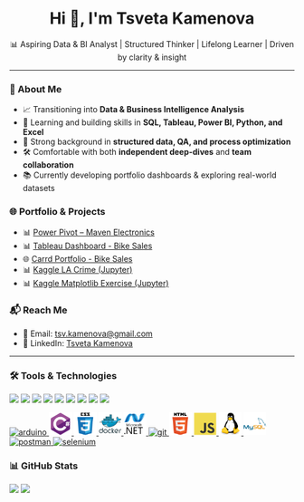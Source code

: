 <h1 align="center">Hi 👋, I'm Tsveta Kamenova</h1>
<p align="center">
📊 Aspiring Data & BI Analyst | Structured Thinker | Lifelong Learner | Driven by clarity & insight
</p>

---

### 🚀 About Me

- 📈 Transitioning into **Data & Business Intelligence Analysis**
- 🧠 Learning and building skills in **SQL, Tableau, Power BI, Python, and Excel**
- 🎯 Strong background in **structured data, QA, and process optimization**
- 🛠️ Comfortable with both **independent deep-dives** and **team collaboration**
- 📚 Currently developing portfolio dashboards & exploring real-world datasets


### 🌐 Portfolio & Projects

- 📊 [Power Pivot – Maven Electronics](https://github.com/Tsveta-Kamenova/15min-Power-Pivot)
- 📊 [Tableau Dashboard - Bike Sales](https://public.tableau.com/views/Portfolio_17545771211020/SalesDashboard)
- 🌐 [Carrd Portfolio - Bike Sales](https://tsvetakamenovabikesales.carrd.co)
- 📊 [Kaggle LA Crime (Jupyter)](https://www.kaggle.com/code/tsvetakamenovay/la-crime-tsveta-kamenova)
- 📊 [Kaggle Matplotlib Exercise (Jupyter)](https://www.kaggle.com/code/tsvetakamenovay/matplotlib-exercise)


### 📬 Reach Me

- 📧 Email: [tsv.kamenova@gmail.com](mailto:tsv.kamenova@gmail.com)
- 💼 LinkedIn: [Tsveta Kamenova](https://www.linkedin.com/in/tsveta-kamenova-b64739120/)

---

### 🛠️ Tools & Technologies

<p align="left">
  <!-- Core BI/Data Tools -->
  <img src="https://img.shields.io/badge/SQL-CC2927?style=for-the-badge&logo=postgresql&logoColor=white"/>
  <img src="https://img.shields.io/badge/Tableau-E97627?style=for-the-badge&logo=tableau&logoColor=white"/>
  <img src="https://img.shields.io/badge/Power%20BI-F2C811?style=for-the-badge&logo=powerbi&logoColor=black"/>
  <img src="https://img.shields.io/badge/Excel-217346?style=for-the-badge&logo=microsoft-excel&logoColor=white"/>
  <img src="https://img.shields.io/badge/Python-3776AB?style=for-the-badge&logo=python&logoColor=white"/>
  <img src="https://img.shields.io/badge/SPSS-009FDA?style=for-the-badge"/>
  <img src="https://img.shields.io/badge/Askia-005EB8?style=for-the-badge"/>
  <img src="https://img.shields.io/badge/Q%20(DisplayR)-004B87?style=for-the-badge"/>
  <img src="https://img.shields.io/badge/AutoCAD-E44726?style=for-the-badge&logo=autodesk&logoColor=white"/>
</p>

  <!-- Your existing stack -->
  <a href="https://www.arduino.cc/" target="_blank" rel="noreferrer">
    <img src="https://cdn.worldvectorlogo.com/logos/arduino-1.svg" alt="arduino" width="40" height="40"/>
  </a>
  <a href="https://www.w3schools.com/cs/" target="_blank" rel="noreferrer">
    <img src="https://raw.githubusercontent.com/devicons/devicon/master/icons/csharp/csharp-original.svg" alt="csharp" width="40" height="40"/>
  </a>
  <a href="https://www.w3schools.com/css/" target="_blank" rel="noreferrer">
    <img src="https://raw.githubusercontent.com/devicons/devicon/master/icons/css3/css3-original-wordmark.svg" alt="css3" width="40" height="40"/>
  </a>
  <a href="https://www.docker.com/" target="_blank" rel="noreferrer">
    <img src="https://raw.githubusercontent.com/devicons/devicon/master/icons/docker/docker-original-wordmark.svg" alt="docker" width="40" height="40"/>
  </a>
  <a href="https://dotnet.microsoft.com/" target="_blank" rel="noreferrer">
    <img src="https://raw.githubusercontent.com/devicons/devicon/master/icons/dot-net/dot-net-original-wordmark.svg" alt="dotnet" width="40" height="40"/>
  </a>
  <a href="https://git-scm.com/" target="_blank" rel="noreferrer">
    <img src="https://www.vectorlogo.zone/logos/git-scm/git-scm-icon.svg" alt="git" width="40" height="40"/>
  </a>
  <a href="https://www.w3.org/html/" target="_blank" rel="noreferrer">
    <img src="https://raw.githubusercontent.com/devicons/devicon/master/icons/html5/html5-original-wordmark.svg" alt="html5" width="40" height="40"/>
  </a>
  <a href="https://developer.mozilla.org/en-US/docs/Web/JavaScript" target="_blank" rel="noreferrer">
    <img src="https://raw.githubusercontent.com/devicons/devicon/master/icons/javascript/javascript-original.svg" alt="javascript" width="40" height="40"/>
  </a>
  <a href="https://www.linux.org/" target="_blank" rel="noreferrer">
    <img src="https://raw.githubusercontent.com/devicons/devicon/master/icons/linux/linux-original.svg" alt="linux" width="40" height="40"/>
  </a>
  <a href="https://www.mysql.com/" target="_blank" rel="noreferrer">
    <img src="https://raw.githubusercontent.com/devicons/devicon/master/icons/mysql/mysql-original-wordmark.svg" alt="mysql" width="40" height="40"/>
  </a>
  <a href="https://postman.com" target="_blank" rel="noreferrer">
    <img src="https://www.vectorlogo.zone/logos/getpostman/getpostman-icon.svg" alt="postman" width="40" height="40"/>
  </a>
  <a href="https://www.selenium.dev" target="_blank" rel="noreferrer">
    <img src="https://raw.githubusercontent.com/detain/svg-logos/780f25886640cef088af994181646db2f6b1a3f8/svg/selenium-logo.svg" alt="selenium" width="40" height="40"/>
  </a>
</p>

### 📊 GitHub Stats

<p align="left">
  <img src="https://github-readme-stats.vercel.app/api?username=tsveta-kamenova&count_private=true&theme=tokyonight&show_icons=true"/>
  <img src="https://github-readme-stats.vercel.app/api/top-langs/?username=tsveta-kamenova&langs_count=5&theme=tokyonight"/>
</p>
